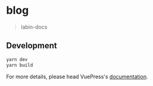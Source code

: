 # blog

> labin-docs

## Development

```bash
yarn dev
yarn build
```

For more details, please head VuePress's [documentation](https://v1.vuepress.vuejs.org/).

